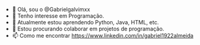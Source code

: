 - 👋 Olá, sou o @Gabrielgalvimxx
- 👀 Tenho interesse em Programação.
- 🌱 Atualmente estou aprendendo Python, Java, HTML, etc.
- 💞️ Estou procurando colaborar em projetos de programação.
- 📫 Como me encontrar https://www.linkedin.com/in/gabriel1922almeida